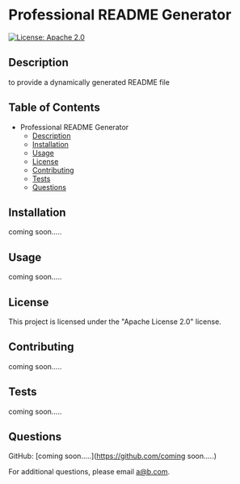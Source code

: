 # Professional README Generator
 [![License: Apache 2.0](https://img.shields.io/badge/License-Apache%202.0-blue.svg)](https://opensource.org/licenses/Apache-2.0)
    
  
## Description
to provide a dynamically generated README file

## Table of Contents
  - Professional README Generator
       - [Description](#description)
       - [Installation](#installation)
       - [Usage](#usage)
       - [License](#license)
       - [Contributing](#contributing)
       - [Tests](#tests)
       - [Questions](#questions)
  

## Installation
coming soon.....

## Usage
coming soon.....

## License
This project is licensed under the "Apache License 2.0" license.

## Contributing
coming soon.....

## Tests
coming soon.....

## Questions
GitHub: [coming soon.....](https://github.com/coming soon.....)

For additional questions, please email [a@b.com](mailto:a@b.com).

